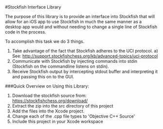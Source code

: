 #Stockfish Interface Library

The purpose of this library is to provide an interface into Stockfish that will allow for an iOS app to use Stockfish in much the same manner as a desktop app would and without needing to change a single line of Stockfish code in the process.

To accomplish this task we do 3 things.
1) Take advantage of the fact that Stockfish adheres to the UCI protocol. 
	a) See: http://support.stockfishchess.org/kb/advanced-topics/uci-protocol
2) Communicate with Stockfish by injecting commands into stdin (Stockfish on the commandline listens on stdin).
3) Receive Stockfish output by intercepting stdout buffer and interpreting it and passing this on to the GUI.

###Quick Overview on Using this Library:

1. Download the stockfish source from: https://stockfishchess.org/download/
2. Extract the zip into the src directory of this project
3. Add the files into the Xcode project. 
4. Change each of the .cpp file types to 'Objective C++ Source'
5. Include this project in your Xcode workspace


